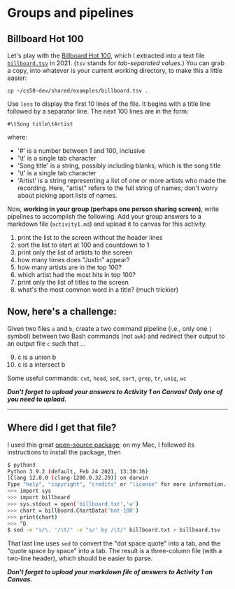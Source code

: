 # Groups and pipelines

## Billboard Hot 100

Let's play with the [Billboard Hot 100](https://www.billboard.com/charts/hot-100), which I extracted into a text file [`billboard.tsv`](billboard.tsv) in 2021.
(`tsv` stands for *tab-separated values*.)
You can grab a copy, into whatever is your current working directory, to make this a little easier:

```
cp ~/cs50-dev/shared/examples/billboard.tsv .
```

Use `less` to display the first 10 lines of the file. It begins with a title line followed by a separator line.
The next 100 lines are in the form:

```
#\tSong title\tArtist
```

where:

* '#' is a number between 1 and 100, inclusive
* '\t' is a single tab character
* 'Song title' is a string, possibly including blanks, which is the song title
* '\t' is a single tab character
* 'Artist' is a string representing a list of one or more artists who made the recording. Here, "artist" refers to the
full string of names; don't worry about picking apart lists of names.

Now, **working in your group (perhaps one person sharing screen)**, write pipelines to accomplish the following. Add your group answers to a markdown file (`activity1.md`) and upload it to canvas for this activity.

1. print the list to the screen without the header lines
2. sort the list to start at 100 and countdown to 1
3. print only the list of artists to the screen
4. how many times does "Justin" appear?
5. how many artists are in the top 100?
6. which artist had the most hits in top 100?
7. print only the list of titles to the screen
8. what's the most common word in a title? (much trickier)

## Now, here's a challenge:

Given two files `a` and `b`, create a two command pipeline (i.e., only one `|` symbol) between 
two Bash commands (not `awk`) and redirect their output to an output file `c` such that ...

9.  c is a union b
10. c is a intersect b

Some useful commands: `cut`, `head`, `sed`, `sort`, `grep`, `tr`, `uniq`, `wc`

***Don't forget to upload your answers to Activity 1 on Canvas! Only one of you need to upload.***

---

## Where did I get that file? 

I used this great [open-source package](https://github.com/guoguo12/billboard-charts);
on my Mac, I followed its instructions to install the package, then

```bash
$ python3
Python 3.9.2 (default, Feb 24 2021, 13:30:36) 
[Clang 12.0.0 (clang-1200.0.32.29)] on darwin
Type "help", "copyright", "credits" or "license" for more information.
>>> import sys
>>> import billboard
>>> sys.stdout = open('billboard.txt','w')
>>> chart = billboard.ChartData('hot-100')
>>> print(chart)
>>> ^D
$ sed -e "s/\. '/\t/" -e "s/' by /\t/" billboard.txt > billboard.tsv
```

That last line uses `sed` to convert the "dot space quote" into a tab, and the "quote space by space" into a tab.
The result is a three-column file (with a two-line header), which should be easier to parse.


***Don't forget to upload your markdown file of answers to Activity 1 on Canvas.***
